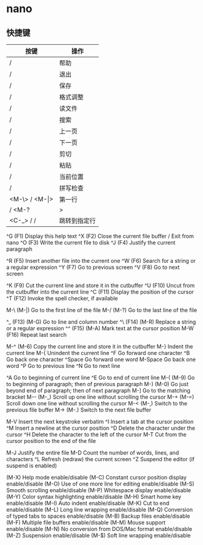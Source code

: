 # nano

## 快捷键

按键|操作
----|----
<C-g> / <F1>| 帮助
<C-x> / <F2>| 退出
<C-o> / <F3>| 保存
<C-j> / <F4>| 格式调整
<C-r> / <F5>| 读文件
<C-w> / <F6>| 搜索
<C-y> / <F7>| 上一页
<C-v> / <F8>| 下一页
<C-k> / <F9>| 剪切
<C-u> / <F10>| 粘贴
<C-c> / <F11>| 当前位置
<C-t> / <F12>| 拼写检查
<M-\\> / <M-\|> | 第一行
<M-/> / <M-?|> | 最后一行
<C-\_> / <F13> / <M-g> | 跳转到指定行


^G      (F1)            Display this help text
^X      (F2)            Close the current file buffer / Exit from nano
^O      (F3)            Write the current file to disk
^J      (F4)            Justify the current paragraph

^R      (F5)            Insert another file into the current one
^W      (F6)            Search for a string or a regular expression
^Y      (F7)            Go to previous screen
^V      (F8)            Go to next screen

^K      (F9)            Cut the current line and store it in the cutbuffer
^U      (F10)           Uncut from the cutbuffer into the current line
^C      (F11)           Display the position of the cursor
^T      (F12)           Invoke the spell checker, if available

M-\     (M-|)           Go to the first line of the file
M-/     (M-?)           Go to the last line of the file

^_      (F13)   (M-G)   Go to line and column number
^\      (F14)   (M-R)   Replace a string or a regular expression
^^      (F15)   (M-A)   Mark text at the cursor position
M-W     (F16)           Repeat last search

M-^     (M-6)           Copy the current line and store it in the cutbuffer
M-}                     Indent the current line
M-{                     Unindent the current line
^F                      Go forward one character
^B                      Go back one character
^Space                  Go forward one word
M-Space                 Go back one word
^P                      Go to previous line
^N                      Go to next line

^A                      Go to beginning of current line
^E                      Go to end of current line
M-(     (M-9)           Go to beginning of paragraph; then of previous paragraph
M-)     (M-0)           Go just beyond end of paragraph; then of next paragraph
M-]                     Go to the matching bracket
M--     (M-\_)           Scroll up one line without scrolling the cursor
M-+     (M-=)           Scroll down one line without scrolling the cursor
M-<     (M-,)           Switch to the previous file buffer
M->     (M-.)           Switch to the next file buffer

M-V                     Insert the next keystroke verbatim
^I                      Insert a tab at the cursor position
^M                      Insert a newline at the cursor position
^D                      Delete the character under the cursor
^H                      Delete the character to the left of the cursor
M-T                     Cut from the cursor position to the end of the file

M-J                     Justify the entire file
M-D                     Count the number of words, lines, and characters
^L                      Refresh (redraw) the current screen
^Z                      Suspend the editor (if suspend is enabled)

(M-X)                   Help mode enable/disable
(M-C)                   Constant cursor position display enable/disable
(M-O)                   Use of one more line for editing enable/disable
(M-S)                   Smooth scrolling enable/disable
(M-P)                   Whitespace display enable/disable
(M-Y)                   Color syntax highlighting enable/disable
(M-H)                   Smart home key enable/disable
(M-I)                   Auto indent enable/disable
(M-K)                   Cut to end enable/disable
(M-L)                   Long line wrapping enable/disable
(M-Q)                   Conversion of typed tabs to spaces enable/disable
(M-B)                   Backup files enable/disable
(M-F)                   Multiple file buffers enable/disable
(M-M)                   Mouse support enable/disable
(M-N)                   No conversion from DOS/Mac format enable/disable
(M-Z)                   Suspension enable/disable
(M-$)                   Soft line wrapping enable/disable
